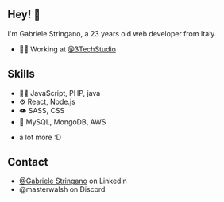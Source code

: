 ## Hey! 👋
I'm Gabriele Stringano, a 23 years old web developer from Italy.

- 👨‍💻 Working at [@3TechStudio](https://www.3techstudio.com/)
  
## Skills
- 👨‍💻 JavaScript, PHP, java
- ⚙️ React, Node.js
- 👁️ SASS, CSS
- 💽 MySQL, MongoDB, AWS
+ a lot more :D

## Contact
- [@Gabriele Stringano](https://www.linkedin.com/in/gabriele-stringano/) on Linkedin
- @masterwalsh on Discord

